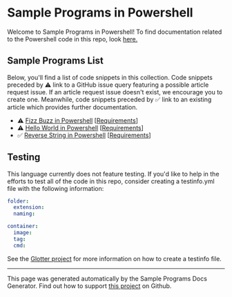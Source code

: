 # Sample Programs in Powershell

Welcome to Sample Programs in Powershell! To find documentation related to the Powershell code in this repo, look [here.](https://sample-programs.therenegadecoder.com/languages/powershell)

## Sample Programs List

Below, you'll find a list of code snippets in this collection. Code snippets preceded by :warning: link to a GitHub issue query featuring a possible article request issue. If an article request issue doesn't exist, we encourage you to create one. Meanwhile, code snippets preceded by :white_check_mark: link to an existing article which provides further documentation.

- :warning: [Fizz Buzz in Powershell](https://sample-programs.therenegadecoder.com/projects/fizz-buzz/powershell) [[Requirements](https://sample-programs.therenegadecoder.com/projects/fizz-buzz)]
- :warning: [Hello World in Powershell](https://sample-programs.therenegadecoder.com/projects/hello-world/powershell) [[Requirements](https://sample-programs.therenegadecoder.com/projects/hello-world)]
- :white_check_mark: [Reverse String in Powershell](https://sample-programs.therenegadecoder.com/projects/reverse-string/powershell) [[Requirements](https://sample-programs.therenegadecoder.com/projects/reverse-string)]

## Testing

This language currently does not feature testing. If you'd like to help in the efforts to test all of the code in this repo, consider creating a testinfo.yml file with the following information:

```yml
folder:
  extension:
  naming:

container:
  image:
  tag:
  cmd:
```

See the [Glotter project](https://github.com/auroq/glotter) for more information on how to create a testinfo file.

---

This page was generated automatically by the Sample Programs Docs Generator. Find out how to support [this project](https://github.com/TheRenegadeCoder/sample-programs-docs-generator) on Github.